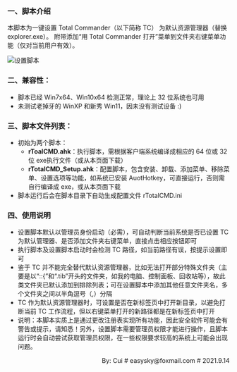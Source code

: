 ### 一、脚本介绍

本脚本为一键设置 Total Commander（以下简称 TC） 为默认资源管理器（替换 explorer.exe）。
附带添加“用 Total Commander 打开”菜单到文件夹右键菜单功能（仅对当前用户有效）。

![设置脚本](https://gitee.com/skycyf/img/raw/master/img/TC-Set.png)
### 二、兼容性：
- 脚本已经 Win7x64、Win10x64 检测正常，理论上 32 位系统也可用
- 未测试老掉牙的 WinXP 和新秀 Win11，因未没有测试设备 :)

### 三、脚本文件列表：
+ 初始为两个脚本：
  - **rToalCMD.ahk**：执行脚本，需根据客户端系统编译成相应的 64 位或 32 位 exe执行文件（或从本页面下载）
  - **rTotalCMD_Setup.ahk**：配置脚本，包含安装、卸载、添加菜单、移除菜单、设置选项等功能，如系统已安装 AuotHotkey，可直接运行，否则需自行编译成 exe，或从本页面下载
+ 脚本运行后会在脚本目录下自动生成配置文件 rTotalCMD.ini

### 四、使用说明
   - 设置脚本默认以管理员身份启动（必需），可自动判断当前系统是否已设置 TC 为默认管理器、是否添加文件夹右键菜单，直接点击相应按钮即可
   - 执行脚本及设置脚本启动时会检测 TC 路径，如当前路径有误，按提示设置即可
   - 鉴于 TC 并不能完全替代默认资源管理器，比如无法打开部分特殊文件夹（主要是以“::{”和“.tib”开头的文件夹，如我的电脑、控制面板、回收站等），故此类文件夹已默认添加到排除列表；可在设置脚本中添加其他任意文件夹名，多个文件夹之间以半角逗号（,）分隔
   - TC 作为默认资源管理器时，可设置是否在新标签页中打开新目录，以避免打断当前 TC 工作流程，但以右键菜单打开的新路径都是在新标签页中打开
   - 说明：本脚本实质上是通过更改注册表实现所有功能，因此安全软件可能会有警告或提示，请知悉！另外，设置脚本需要管理员权限才能进行操作，且脚本运行时会自动尝试获取管理员权限，在一些权限要求较高的系统上可能会出现问题。

<p align="right">By: Cui # easysky@foxmail.com # 2021.9.14</p>
